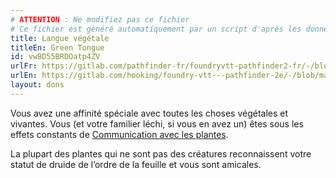 ```yaml
---
# ATTENTION : Ne modifiez pas ce fichier
# Ce fichier est généré automatiquement par un script d'après les données du module Foundry VTT officiel et de sa traduction
title: Langue végétale
titleEn: Green Tongue
id: vwBD55BRDOatp4ZV
urlFr: https://gitlab.com/pathfinder-fr/foundryvtt-pathfinder2-fr/-/blob/master/data/feats/vwBD55BRDOatp4ZV.htm
urlEn: https://gitlab.com/hooking/foundry-vtt---pathfinder-2e/-/blob/master/packs/data/feats.db/green-tongue.json
layout: dons
---
```

Vous avez une affinité spéciale avec toutes les choses végétales et vivantes. Vous (et votre familier léchi, si vous en avez un) êtes sous les effets constants de [Communication avec les plantes](../sorts/communication-avec-les-plantes.html).

La plupart des plantes qui ne sont pas des créatures reconnaissent votre statut de druide de l’ordre de la feuille et vous sont amicales.

